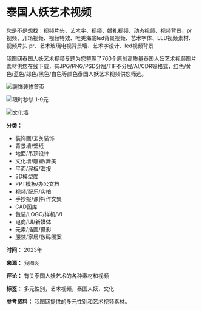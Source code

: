# 泰国人妖艺术视频

您是不是想找：视频片头、艺术字、视频、婚礼视频、动态视频、视频背景、pr 视频、开场视频、视频特效、唯美海底led背景视频、艺术字体、LED视频素材、视频片头 pr、艺术玻璃电视背景墙、艺术字设计、led视频背景

我图网泰国人妖艺术视频专题为您整理了760个原创高质量泰国人妖艺术视频图片素材供您在线下载，有JPG/PNG/PSD分层/TIF不分层/AI/CDR等格式，红色/黄色/蓝色/绿色/黑色/白色等颜色泰国人妖艺术视频供您筛选。

![装饰装修首页](https://img.wotucdn.com/tubi_home/20240528/19e343160e555a8601cc95bbd75b2bc9.jpg!/quality/91/unsharp/true/compress/true/fw/200)

![限时秒杀 1-9元](https://img.wotucdn.com/tubi_home/20250115/7dd17eb2f3ba377c67b1230146f7023e.jpg!/quality/91/unsharp/true/compress/true/fw/200)

![文化墙](https://img.wotucdn.com/tubi_home/20231117/a828e09fc63b7da173b91469d831633f.jpg!/quality/91/unsharp/true/compress/true/fw/200)

**分类：**

- 装饰画/玄关装饰
- 背景墙/壁纸
- 地面/吊顶设计
- 文化墙/雕塑/舞美
- 平面/展板/海报
- 3D模型库
- PPT模板/办公文档
- 视频/配乐/实拍
- 手抄报/课件/作文集
- CAD图库
- 包装/LOGO/样机/VI
- 电商/UI/新媒体
- 元素/插画/摄影
- 服装/家居/数码图案

**时间：** 2023年

**来源：** 我图网

**评论：** 有关泰国人妖艺术的各种素材和视频

**标签：** 多元性别，艺术视频，泰国人妖，文化

**参考资料：** 我图网提供的多元性别和艺术视频素材。